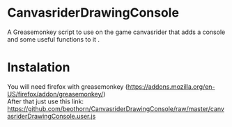 CanvasriderDrawingConsole
=========================

A Greasemonkey script to use on the game canvasrider that adds a console and some useful functions to it .  

Instalation
===========
You will need firefox with greasemonkey (https://addons.mozilla.org/en-US/firefox/addon/greasemonkey/)  
After that just use this link:  
https://github.com/beothorn/CanvasriderDrawingConsole/raw/master/canvasriderDrawingConsole.user.js